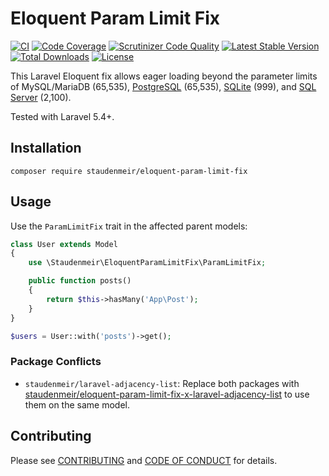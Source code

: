# Eloquent Param Limit Fix

[![CI](https://github.com/staudenmeir/eloquent-param-limit-fix/actions/workflows/ci.yml/badge.svg)](https://github.com/staudenmeir/eloquent-param-limit-fix/actions/workflows/ci.yml)
[![Code Coverage](https://codecov.io/gh/staudenmeir/eloquent-param-limit-fix/graph/badge.svg?token=33ZV474OJH)](https://codecov.io/gh/staudenmeir/eloquent-param-limit-fix)
[![Scrutinizer Code Quality](https://scrutinizer-ci.com/g/staudenmeir/eloquent-param-limit-fix/badges/quality-score.png?b=main)](https://scrutinizer-ci.com/g/staudenmeir/eloquent-param-limit-fix/?branch=main)
[![Latest Stable Version](https://poser.pugx.org/staudenmeir/eloquent-param-limit-fix/v/stable)](https://packagist.org/packages/staudenmeir/eloquent-param-limit-fix)
[![Total Downloads](https://poser.pugx.org/staudenmeir/eloquent-param-limit-fix/downloads)](https://packagist.org/packages/staudenmeir/eloquent-param-limit-fix/stats)
[![License](https://poser.pugx.org/staudenmeir/eloquent-param-limit-fix/license)](https://github.com/staudenmeir/eloquent-param-limit-fix/blob/main/LICENSE)

This Laravel Eloquent fix allows eager loading beyond the parameter limits of MySQL/MariaDB (65,535),
[PostgreSQL](https://www.postgresql.org/docs/current/limits.html) (65,535),
[SQLite](https://www.sqlite.org/limits.html#max_variable_number) (999), and
[SQL Server](https://docs.microsoft.com/en-us/sql/sql-server/maximum-capacity-specifications-for-sql-server) (2,100).

Tested with Laravel 5.4+.

## Installation

    composer require staudenmeir/eloquent-param-limit-fix

## Usage

Use the `ParamLimitFix` trait in the affected parent models: 

```php
class User extends Model
{
    use \Staudenmeir\EloquentParamLimitFix\ParamLimitFix;

    public function posts()
    {
        return $this->hasMany('App\Post');
    }
}

$users = User::with('posts')->get();
```

### Package Conflicts

- `staudenmeir/laravel-adjacency-list`: Replace both packages
  with [staudenmeir/eloquent-param-limit-fix-x-laravel-adjacency-list](https://github.com/staudenmeir/eloquent-param-limit-fix-x-laravel-adjacency-list)
  to use them on the same model.

## Contributing

Please see [CONTRIBUTING](.github/CONTRIBUTING.md) and [CODE OF CONDUCT](.github/CODE_OF_CONDUCT.md) for details.
